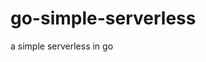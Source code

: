 # go-simple-serverless

<!--
#groups
Tools

#languages
Go

#frames and libs

-->

a simple serverless in go
